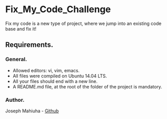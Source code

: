 # Fix_My_Code_Challenge

Fix my code is a new type of project, where we jump into an existing code base and fix it!

## Requirements.

### General.

* Allowed editors: vi, vim, emacs.
* All files were compiled on Ubuntu 14.04 LTS.
* All your files should end with a new line.
* A README.md file, at the root of the folder of the project is mandatory.

### Author.

Joseph Mahiuha - [Github](https://github.com/Mahiuha)
